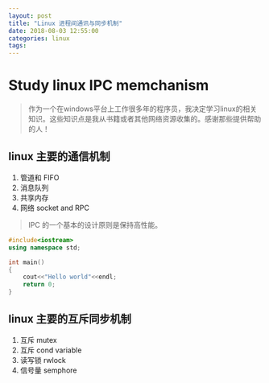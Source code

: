 ```yaml
---
layout: post
title: "Linux 进程间通讯与同步机制"
date: 2018-08-03 12:55:00
categories: linux
tags:
---
```


# Study linux IPC memchanism
> 作为一个在windows平台上工作很多年的程序员，我决定学习linux的相关知识。这些知识点是我从书籍或者其他网络资源收集的。感谢那些提供帮助的人！

## linux 主要的通信机制
1. 管道和 FIFO
2. 消息队列
3. 共享内存
4. 网络 socket and RPC
>  IPC 的一个基本的设计原则是保持高性能。

```c++
#include<iostream>
using namespace std;

int main()
{
    cout<<"Hello world"<<endl;
    return 0;
}

```




## linux 主要的互斥同步机制
1. 互斥 mutex
2. 互斥 cond variable
3. 读写锁 rwlock
4. 信号量 semphore